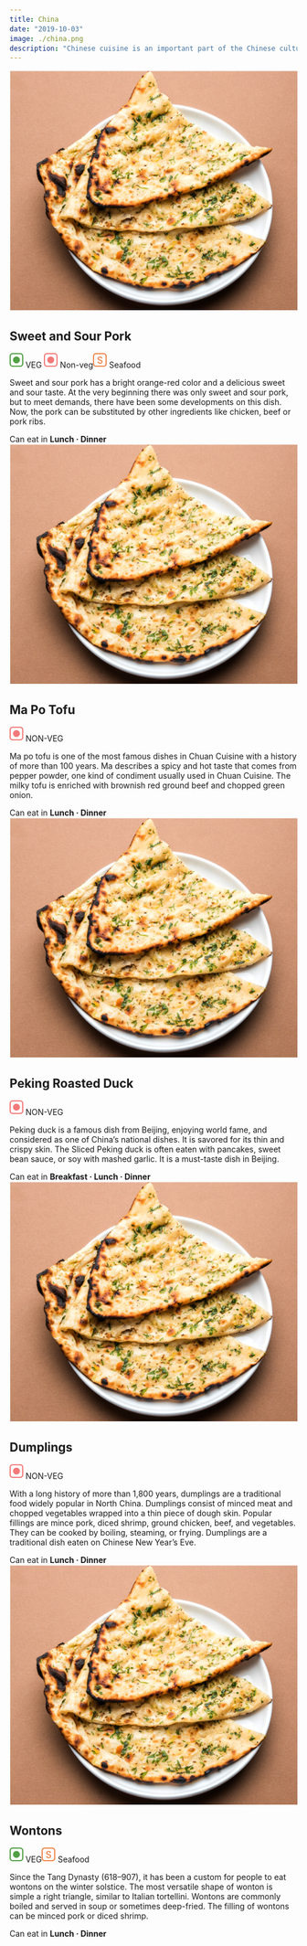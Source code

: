```yaml
---
title: China
date: "2019-10-03"
image: ./china.png
description: "Chinese cuisine is an important part of the Chinese culture, which includes cuisine originating from the diverse regions of China, as well as from Chinese people in other parts of the world. Because of the Chinese diaspora and historical power of the country, Chinese cuisine has influenced many other cuisines in Asia, with modifications made to cater to local palates. Here's what you must try..."
---
```

<!-- Sweet and Sour Pork  -->
  <article class="article-wrap">
    <div class="img-box">
      <img src="/naan.png" class="country-img"/>
    </div>
    <div class="list-txt">
      <div class="txt-desc">
        <h2>Sweet and Sour Pork</h2>
        <div class="food-type">
          <span class="veg"><img src="/veg.svg" /> VEG</span> <span class="n-veg"><img src="/non-veg.svg" /> Non-veg</span><span class="seafood"><img src="/seafood.svg" /> Seafood</span>
        </div>
        <p>Sweet and sour pork has a bright orange-red color and a delicious sweet and sour taste. At the very beginning there was only sweet and sour pork, but to meet demands, there have been some developments on this dish. Now, the pork can be substituted by other ingredients like chicken, beef or pork ribs.</p>
      </div>
      <div class="tags">
        <span>Can eat in <strong>Lunch · Dinner</strong></span>
      </div>
    </div>
  </article>

  <!-- Ma Po Tofu -->
  <article class="article-wrap">
    <div class="img-box">
      <img src="/naan.png" class="country-img"/>
    </div>
    <div class="list-txt">
      <div class="txt-desc">
        <h2>Ma Po Tofu</h2>
        <div class="food-type">
          <span class="n-veg"><img src="/non-veg.svg" /> NON-VEG</span>
        </div>
        <p>Ma po tofu is one of the most famous dishes in Chuan Cuisine with a history of more than 100 years. Ma describes a spicy and hot taste that comes from pepper powder, one kind of condiment usually used in Chuan Cuisine. The milky tofu is enriched with brownish red ground beef and chopped green onion.</p>
      </div>
      <div class="tags">
        <span>Can eat in <strong>Lunch · Dinner</strong></span>
      </div>
    </div>
  </article>

  <!-- Peking Roasted Duck -->
  <article class="article-wrap">
    <div class="img-box">
      <img src="/naan.png" class="country-img"/>
    </div>
    <div class="list-txt">
      <div class="txt-desc">
        <h2>Peking Roasted Duck</h2>
        <div class="food-type">
          <span class="n-veg"><img src="/non-veg.svg" /> NON-VEG</span>
        </div>
        <p>Peking duck is a famous dish from Beijing, enjoying world fame, and considered as one of China’s national dishes. It is savored for its thin and crispy skin. The Sliced Peking duck is often eaten with pancakes, sweet bean sauce, or soy with mashed garlic. It is a must-taste dish in Beijing.</p>
      </div>
      <div class="tags">
        <span>Can eat in <strong>Breakfast · Lunch · Dinner</strong></span>
      </div>
    </div>
  </article>

  <!-- Dumplings -->
  <article class="article-wrap">
    <div class="img-box">
      <img src="/naan.png" class="country-img"/>
    </div>
    <div class="list-txt">
      <div class="txt-desc">
        <h2>Dumplings</h2>
        <div class="food-type">
          <span class="n-veg"><img src="/non-veg.svg" /> NON-VEG</span>
        </div>
        <p>With a long history of more than 1,800 years, dumplings are a traditional food widely popular in North China. Dumplings consist of minced meat and chopped vegetables wrapped into a thin piece of dough skin. Popular fillings are mince pork, diced shrimp, ground chicken, beef, and vegetables. They can be cooked by boiling, steaming, or frying. Dumplings are a traditional dish eaten on Chinese New Year’s Eve.</p>
      </div>
      <div class="tags">
        <span>Can eat in <strong>Lunch · Dinner</strong></span>
      </div>
    </div>
  </article>

  <!-- Wontons -->
  <article class="article-wrap">
    <div class="img-box">
      <img src="/naan.png" class="country-img"/>
    </div>
    <div class="list-txt">
      <div class="txt-desc">
        <h2>Wontons</h2>
        <div class="food-type">
          <span class="veg"><img src="/veg.svg" /> VEG</span><span class="seafood"><img src="/seafood.svg" /> Seafood</span>
        </div>
        <p>Since the Tang Dynasty (618–907), it has been a custom for people to eat wontons on the winter solstice. The most versatile shape of wonton is simple a right triangle, similar to Italian tortellini. Wontons are commonly boiled and served in soup or sometimes deep-fried. The filling of wontons can be minced pork or diced shrimp.</p>
      </div>
      <div class="tags">
        <span>Can eat in <strong>Lunch · Dinner</strong></span>
      </div>
    </div>
  </article>
